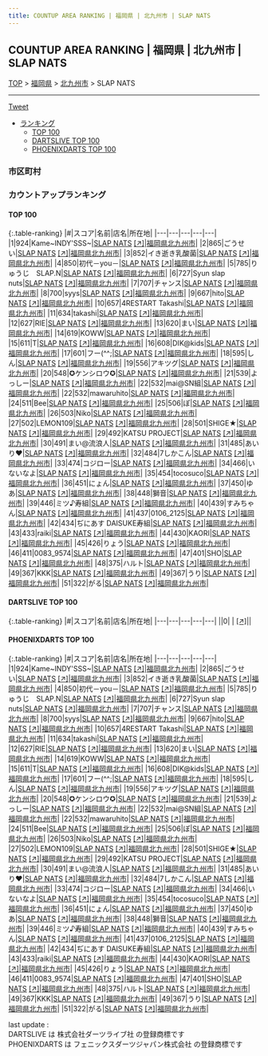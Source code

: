 ```yaml
---
title: COUNTUP AREA RANKING | 福岡県 | 北九州市 | SLAP NATS
---
```

## COUNTUP AREA RANKING | 福岡県 | 北九州市 | SLAP NATS

[TOP](/darts/rank/) > [福岡県](/darts/rank/福岡県/) > [北九州市](/darts/rank/福岡県/北九州市/) > SLAP NATS

___

<a href="https://twitter.com/share?ref_src=twsrc%5Etfw" data-text="COUNTUP AREA RANKING | 福岡県北九州市SLAP NATS" class="twitter-share-button" data-hashtags="DARTSLIVE,PHOENIXDARTS,darts,ダーツ" data-show-count="false">Tweet</a>

* [ランキング](#カウントアップランキング)
    * [TOP 100](#top-100)
    * [DARTSLIVE TOP 100](#dartslive-top-100)
    * [PHOENIXDARTS TOP 100](#phoenixdarts-top-100)

### 市区町村

<ul>

</ul>

### カウントアップランキング

#### TOP 100



{:.table-ranking}
|#|スコア|名前|店名|所在地|
|---|---|---|---|---|
|1|924|<span class="rank-name-pd">Kame~INDY&#x27;SSS~</span>|<a href="/darts/rank/shops/87480.html">SLAP NATS</a> <a href="https://vs.phoenixdarts.com/jp/shop/shopDetailInfo/s_87480?s_seq=87480">[↗]</a>|<a href="/darts/rank/福岡県/北九州市">福岡県北九州市</a>|
|2|865|<span class="rank-name-pd">ごうせい</span>|<a href="/darts/rank/shops/87480.html">SLAP NATS</a> <a href="https://vs.phoenixdarts.com/jp/shop/shopDetailInfo/s_87480?s_seq=87480">[↗]</a>|<a href="/darts/rank/福岡県/北九州市">福岡県北九州市</a>|
|3|852|<span class="rank-name-pd">イき逝き乳酸菌</span>|<a href="/darts/rank/shops/87480.html">SLAP NATS</a> <a href="https://vs.phoenixdarts.com/jp/shop/shopDetailInfo/s_87480?s_seq=87480">[↗]</a>|<a href="/darts/rank/福岡県/北九州市">福岡県北九州市</a>|
|4|850|<span class="rank-name-pd">初代－you－</span>|<a href="/darts/rank/shops/87480.html">SLAP NATS</a> <a href="https://vs.phoenixdarts.com/jp/shop/shopDetailInfo/s_87480?s_seq=87480">[↗]</a>|<a href="/darts/rank/福岡県/北九州市">福岡県北九州市</a>|
|5|785|<span class="rank-name-pd">りゅうじ　SLAP.N</span>|<a href="/darts/rank/shops/87480.html">SLAP NATS</a> <a href="https://vs.phoenixdarts.com/jp/shop/shopDetailInfo/s_87480?s_seq=87480">[↗]</a>|<a href="/darts/rank/福岡県/北九州市">福岡県北九州市</a>|
|6|727|<span class="rank-name-pd">Syun slap nuts</span>|<a href="/darts/rank/shops/87480.html">SLAP NATS</a> <a href="https://vs.phoenixdarts.com/jp/shop/shopDetailInfo/s_87480?s_seq=87480">[↗]</a>|<a href="/darts/rank/福岡県/北九州市">福岡県北九州市</a>|
|7|707|<span class="rank-name-pd">チャンス</span>|<a href="/darts/rank/shops/87480.html">SLAP NATS</a> <a href="https://vs.phoenixdarts.com/jp/shop/shopDetailInfo/s_87480?s_seq=87480">[↗]</a>|<a href="/darts/rank/福岡県/北九州市">福岡県北九州市</a>|
|8|700|<span class="rank-name-pd">syys</span>|<a href="/darts/rank/shops/87480.html">SLAP NATS</a> <a href="https://vs.phoenixdarts.com/jp/shop/shopDetailInfo/s_87480?s_seq=87480">[↗]</a>|<a href="/darts/rank/福岡県/北九州市">福岡県北九州市</a>|
|9|667|<span class="rank-name-pd">hito</span>|<a href="/darts/rank/shops/87480.html">SLAP NATS</a> <a href="https://vs.phoenixdarts.com/jp/shop/shopDetailInfo/s_87480?s_seq=87480">[↗]</a>|<a href="/darts/rank/福岡県/北九州市">福岡県北九州市</a>|
|10|657|<span class="rank-name-pd">4RESTART Takashi</span>|<a href="/darts/rank/shops/87480.html">SLAP NATS</a> <a href="https://vs.phoenixdarts.com/jp/shop/shopDetailInfo/s_87480?s_seq=87480">[↗]</a>|<a href="/darts/rank/福岡県/北九州市">福岡県北九州市</a>|
|11|634|<span class="rank-name-pd">takashi</span>|<a href="/darts/rank/shops/87480.html">SLAP NATS</a> <a href="https://vs.phoenixdarts.com/jp/shop/shopDetailInfo/s_87480?s_seq=87480">[↗]</a>|<a href="/darts/rank/福岡県/北九州市">福岡県北九州市</a>|
|12|627|<span class="rank-name-pd">RIE</span>|<a href="/darts/rank/shops/87480.html">SLAP NATS</a> <a href="https://vs.phoenixdarts.com/jp/shop/shopDetailInfo/s_87480?s_seq=87480">[↗]</a>|<a href="/darts/rank/福岡県/北九州市">福岡県北九州市</a>|
|13|620|<span class="rank-name-pd">まい</span>|<a href="/darts/rank/shops/87480.html">SLAP NATS</a> <a href="https://vs.phoenixdarts.com/jp/shop/shopDetailInfo/s_87480?s_seq=87480">[↗]</a>|<a href="/darts/rank/福岡県/北九州市">福岡県北九州市</a>|
|14|619|<span class="rank-name-pd">KOWW</span>|<a href="/darts/rank/shops/87480.html">SLAP NATS</a> <a href="https://vs.phoenixdarts.com/jp/shop/shopDetailInfo/s_87480?s_seq=87480">[↗]</a>|<a href="/darts/rank/福岡県/北九州市">福岡県北九州市</a>|
|15|611|<span class="rank-name-pd">T</span>|<a href="/darts/rank/shops/87480.html">SLAP NATS</a> <a href="https://vs.phoenixdarts.com/jp/shop/shopDetailInfo/s_87480?s_seq=87480">[↗]</a>|<a href="/darts/rank/福岡県/北九州市">福岡県北九州市</a>|
|16|608|<span class="rank-name-pd">DIK@kids</span>|<a href="/darts/rank/shops/87480.html">SLAP NATS</a> <a href="https://vs.phoenixdarts.com/jp/shop/shopDetailInfo/s_87480?s_seq=87480">[↗]</a>|<a href="/darts/rank/福岡県/北九州市">福岡県北九州市</a>|
|17|601|<span class="rank-name-pd">フー(^^;</span>|<a href="/darts/rank/shops/87480.html">SLAP NATS</a> <a href="https://vs.phoenixdarts.com/jp/shop/shopDetailInfo/s_87480?s_seq=87480">[↗]</a>|<a href="/darts/rank/福岡県/北九州市">福岡県北九州市</a>|
|18|595|<span class="rank-name-pd">しん</span>|<a href="/darts/rank/shops/87480.html">SLAP NATS</a> <a href="https://vs.phoenixdarts.com/jp/shop/shopDetailInfo/s_87480?s_seq=87480">[↗]</a>|<a href="/darts/rank/福岡県/北九州市">福岡県北九州市</a>|
|19|556|<span class="rank-name-pd">アキツグ</span>|<a href="/darts/rank/shops/87480.html">SLAP NATS</a> <a href="https://vs.phoenixdarts.com/jp/shop/shopDetailInfo/s_87480?s_seq=87480">[↗]</a>|<a href="/darts/rank/福岡県/北九州市">福岡県北九州市</a>|
|20|548|<span class="rank-name-pd">✪ケンシロウ✪</span>|<a href="/darts/rank/shops/87480.html">SLAP NATS</a> <a href="https://vs.phoenixdarts.com/jp/shop/shopDetailInfo/s_87480?s_seq=87480">[↗]</a>|<a href="/darts/rank/福岡県/北九州市">福岡県北九州市</a>|
|21|539|<span class="rank-name-pd">よっしー</span>|<a href="/darts/rank/shops/87480.html">SLAP NATS</a> <a href="https://vs.phoenixdarts.com/jp/shop/shopDetailInfo/s_87480?s_seq=87480">[↗]</a>|<a href="/darts/rank/福岡県/北九州市">福岡県北九州市</a>|
|22|532|<span class="rank-name-pd">mai@SN組</span>|<a href="/darts/rank/shops/87480.html">SLAP NATS</a> <a href="https://vs.phoenixdarts.com/jp/shop/shopDetailInfo/s_87480?s_seq=87480">[↗]</a>|<a href="/darts/rank/福岡県/北九州市">福岡県北九州市</a>|
|22|532|<span class="rank-name-pd">mawaruhito</span>|<a href="/darts/rank/shops/87480.html">SLAP NATS</a> <a href="https://vs.phoenixdarts.com/jp/shop/shopDetailInfo/s_87480?s_seq=87480">[↗]</a>|<a href="/darts/rank/福岡県/北九州市">福岡県北九州市</a>|
|24|511|<span class="rank-name-pd">Bee</span>|<a href="/darts/rank/shops/87480.html">SLAP NATS</a> <a href="https://vs.phoenixdarts.com/jp/shop/shopDetailInfo/s_87480?s_seq=87480">[↗]</a>|<a href="/darts/rank/福岡県/北九州市">福岡県北九州市</a>|
|25|506|<span class="rank-name-pd">ぽ</span>|<a href="/darts/rank/shops/87480.html">SLAP NATS</a> <a href="https://vs.phoenixdarts.com/jp/shop/shopDetailInfo/s_87480?s_seq=87480">[↗]</a>|<a href="/darts/rank/福岡県/北九州市">福岡県北九州市</a>|
|26|503|<span class="rank-name-pd">Niko</span>|<a href="/darts/rank/shops/87480.html">SLAP NATS</a> <a href="https://vs.phoenixdarts.com/jp/shop/shopDetailInfo/s_87480?s_seq=87480">[↗]</a>|<a href="/darts/rank/福岡県/北九州市">福岡県北九州市</a>|
|27|502|<span class="rank-name-pd">LEMON109</span>|<a href="/darts/rank/shops/87480.html">SLAP NATS</a> <a href="https://vs.phoenixdarts.com/jp/shop/shopDetailInfo/s_87480?s_seq=87480">[↗]</a>|<a href="/darts/rank/福岡県/北九州市">福岡県北九州市</a>|
|28|501|<span class="rank-name-pd">SHIGE★</span>|<a href="/darts/rank/shops/87480.html">SLAP NATS</a> <a href="https://vs.phoenixdarts.com/jp/shop/shopDetailInfo/s_87480?s_seq=87480">[↗]</a>|<a href="/darts/rank/福岡県/北九州市">福岡県北九州市</a>|
|29|492|<span class="rank-name-pd">KATSU PROJECT</span>|<a href="/darts/rank/shops/87480.html">SLAP NATS</a> <a href="https://vs.phoenixdarts.com/jp/shop/shopDetailInfo/s_87480?s_seq=87480">[↗]</a>|<a href="/darts/rank/福岡県/北九州市">福岡県北九州市</a>|
|30|491|<span class="rank-name-pd">まい@流浪人</span>|<a href="/darts/rank/shops/87480.html">SLAP NATS</a> <a href="https://vs.phoenixdarts.com/jp/shop/shopDetailInfo/s_87480?s_seq=87480">[↗]</a>|<a href="/darts/rank/福岡県/北九州市">福岡県北九州市</a>|
|31|485|<span class="rank-name-pd">あいり♥️</span>|<a href="/darts/rank/shops/87480.html">SLAP NATS</a> <a href="https://vs.phoenixdarts.com/jp/shop/shopDetailInfo/s_87480?s_seq=87480">[↗]</a>|<a href="/darts/rank/福岡県/北九州市">福岡県北九州市</a>|
|32|484|<span class="rank-name-pd">7しかこん</span>|<a href="/darts/rank/shops/87480.html">SLAP NATS</a> <a href="https://vs.phoenixdarts.com/jp/shop/shopDetailInfo/s_87480?s_seq=87480">[↗]</a>|<a href="/darts/rank/福岡県/北九州市">福岡県北九州市</a>|
|33|474|<span class="rank-name-pd">コジロー</span>|<a href="/darts/rank/shops/87480.html">SLAP NATS</a> <a href="https://vs.phoenixdarts.com/jp/shop/shopDetailInfo/s_87480?s_seq=87480">[↗]</a>|<a href="/darts/rank/福岡県/北九州市">福岡県北九州市</a>|
|34|466|<span class="rank-name-pd">いないなよ</span>|<a href="/darts/rank/shops/87480.html">SLAP NATS</a> <a href="https://vs.phoenixdarts.com/jp/shop/shopDetailInfo/s_87480?s_seq=87480">[↗]</a>|<a href="/darts/rank/福岡県/北九州市">福岡県北九州市</a>|
|35|454|<span class="rank-name-pd">tocosuco</span>|<a href="/darts/rank/shops/87480.html">SLAP NATS</a> <a href="https://vs.phoenixdarts.com/jp/shop/shopDetailInfo/s_87480?s_seq=87480">[↗]</a>|<a href="/darts/rank/福岡県/北九州市">福岡県北九州市</a>|
|36|451|<span class="rank-name-pd">にょん</span>|<a href="/darts/rank/shops/87480.html">SLAP NATS</a> <a href="https://vs.phoenixdarts.com/jp/shop/shopDetailInfo/s_87480?s_seq=87480">[↗]</a>|<a href="/darts/rank/福岡県/北九州市">福岡県北九州市</a>|
|37|450|<span class="rank-name-pd">ゆあ</span>|<a href="/darts/rank/shops/87480.html">SLAP NATS</a> <a href="https://vs.phoenixdarts.com/jp/shop/shopDetailInfo/s_87480?s_seq=87480">[↗]</a>|<a href="/darts/rank/福岡県/北九州市">福岡県北九州市</a>|
|38|448|<span class="rank-name-pd">獅音</span>|<a href="/darts/rank/shops/87480.html">SLAP NATS</a> <a href="https://vs.phoenixdarts.com/jp/shop/shopDetailInfo/s_87480?s_seq=87480">[↗]</a>|<a href="/darts/rank/福岡県/北九州市">福岡県北九州市</a>|
|39|446|<span class="rank-name-pd">ミツ♪寿組</span>|<a href="/darts/rank/shops/87480.html">SLAP NATS</a> <a href="https://vs.phoenixdarts.com/jp/shop/shopDetailInfo/s_87480?s_seq=87480">[↗]</a>|<a href="/darts/rank/福岡県/北九州市">福岡県北九州市</a>|
|40|439|<span class="rank-name-pd">すみちゃん</span>|<a href="/darts/rank/shops/87480.html">SLAP NATS</a> <a href="https://vs.phoenixdarts.com/jp/shop/shopDetailInfo/s_87480?s_seq=87480">[↗]</a>|<a href="/darts/rank/福岡県/北九州市">福岡県北九州市</a>|
|41|437|<span class="rank-name-pd">0106_2125</span>|<a href="/darts/rank/shops/87480.html">SLAP NATS</a> <a href="https://vs.phoenixdarts.com/jp/shop/shopDetailInfo/s_87480?s_seq=87480">[↗]</a>|<a href="/darts/rank/福岡県/北九州市">福岡県北九州市</a>|
|42|434|<span class="rank-name-pd">ぢにあす DAISUKE寿組</span>|<a href="/darts/rank/shops/87480.html">SLAP NATS</a> <a href="https://vs.phoenixdarts.com/jp/shop/shopDetailInfo/s_87480?s_seq=87480">[↗]</a>|<a href="/darts/rank/福岡県/北九州市">福岡県北九州市</a>|
|43|433|<span class="rank-name-pd">raiki</span>|<a href="/darts/rank/shops/87480.html">SLAP NATS</a> <a href="https://vs.phoenixdarts.com/jp/shop/shopDetailInfo/s_87480?s_seq=87480">[↗]</a>|<a href="/darts/rank/福岡県/北九州市">福岡県北九州市</a>|
|44|430|<span class="rank-name-pd">KAORI</span>|<a href="/darts/rank/shops/87480.html">SLAP NATS</a> <a href="https://vs.phoenixdarts.com/jp/shop/shopDetailInfo/s_87480?s_seq=87480">[↗]</a>|<a href="/darts/rank/福岡県/北九州市">福岡県北九州市</a>|
|45|426|<span class="rank-name-pd">りょう</span>|<a href="/darts/rank/shops/87480.html">SLAP NATS</a> <a href="https://vs.phoenixdarts.com/jp/shop/shopDetailInfo/s_87480?s_seq=87480">[↗]</a>|<a href="/darts/rank/福岡県/北九州市">福岡県北九州市</a>|
|46|411|<span class="rank-name-pd">0083_9574</span>|<a href="/darts/rank/shops/87480.html">SLAP NATS</a> <a href="https://vs.phoenixdarts.com/jp/shop/shopDetailInfo/s_87480?s_seq=87480">[↗]</a>|<a href="/darts/rank/福岡県/北九州市">福岡県北九州市</a>|
|47|401|<span class="rank-name-pd">SHO</span>|<a href="/darts/rank/shops/87480.html">SLAP NATS</a> <a href="https://vs.phoenixdarts.com/jp/shop/shopDetailInfo/s_87480?s_seq=87480">[↗]</a>|<a href="/darts/rank/福岡県/北九州市">福岡県北九州市</a>|
|48|375|<span class="rank-name-pd">ハルト</span>|<a href="/darts/rank/shops/87480.html">SLAP NATS</a> <a href="https://vs.phoenixdarts.com/jp/shop/shopDetailInfo/s_87480?s_seq=87480">[↗]</a>|<a href="/darts/rank/福岡県/北九州市">福岡県北九州市</a>|
|49|367|<span class="rank-name-pd">KKK</span>|<a href="/darts/rank/shops/87480.html">SLAP NATS</a> <a href="https://vs.phoenixdarts.com/jp/shop/shopDetailInfo/s_87480?s_seq=87480">[↗]</a>|<a href="/darts/rank/福岡県/北九州市">福岡県北九州市</a>|
|49|367|<span class="rank-name-pd">うり</span>|<a href="/darts/rank/shops/87480.html">SLAP NATS</a> <a href="https://vs.phoenixdarts.com/jp/shop/shopDetailInfo/s_87480?s_seq=87480">[↗]</a>|<a href="/darts/rank/福岡県/北九州市">福岡県北九州市</a>|
|51|322|<span class="rank-name-pd">がる</span>|<a href="/darts/rank/shops/87480.html">SLAP NATS</a> <a href="https://vs.phoenixdarts.com/jp/shop/shopDetailInfo/s_87480?s_seq=87480">[↗]</a>|<a href="/darts/rank/福岡県/北九州市">福岡県北九州市</a>|


#### DARTSLIVE TOP 100



{:.table-ranking}
|#|スコア|名前|店名|所在地|
|---|---|---|---|---|
||0|<span class="rank-name-dl"> </span>|<a href="/darts/rank/shops/.html"></a> <a href="">[↗]</a>|<a href="/darts/rank//"></a>|


#### PHOENIXDARTS TOP 100



{:.table-ranking}
|#|スコア|名前|店名|所在地|
|---|---|---|---|---|
|1|924|<span class="rank-name-pd">Kame~INDY&#x27;SSS~</span>|<a href="/darts/rank/shops/87480.html">SLAP NATS</a> <a href="https://vs.phoenixdarts.com/jp/shop/shopDetailInfo/s_87480?s_seq=87480">[↗]</a>|<a href="/darts/rank/福岡県/北九州市">福岡県北九州市</a>|
|2|865|<span class="rank-name-pd">ごうせい</span>|<a href="/darts/rank/shops/87480.html">SLAP NATS</a> <a href="https://vs.phoenixdarts.com/jp/shop/shopDetailInfo/s_87480?s_seq=87480">[↗]</a>|<a href="/darts/rank/福岡県/北九州市">福岡県北九州市</a>|
|3|852|<span class="rank-name-pd">イき逝き乳酸菌</span>|<a href="/darts/rank/shops/87480.html">SLAP NATS</a> <a href="https://vs.phoenixdarts.com/jp/shop/shopDetailInfo/s_87480?s_seq=87480">[↗]</a>|<a href="/darts/rank/福岡県/北九州市">福岡県北九州市</a>|
|4|850|<span class="rank-name-pd">初代－you－</span>|<a href="/darts/rank/shops/87480.html">SLAP NATS</a> <a href="https://vs.phoenixdarts.com/jp/shop/shopDetailInfo/s_87480?s_seq=87480">[↗]</a>|<a href="/darts/rank/福岡県/北九州市">福岡県北九州市</a>|
|5|785|<span class="rank-name-pd">りゅうじ　SLAP.N</span>|<a href="/darts/rank/shops/87480.html">SLAP NATS</a> <a href="https://vs.phoenixdarts.com/jp/shop/shopDetailInfo/s_87480?s_seq=87480">[↗]</a>|<a href="/darts/rank/福岡県/北九州市">福岡県北九州市</a>|
|6|727|<span class="rank-name-pd">Syun slap nuts</span>|<a href="/darts/rank/shops/87480.html">SLAP NATS</a> <a href="https://vs.phoenixdarts.com/jp/shop/shopDetailInfo/s_87480?s_seq=87480">[↗]</a>|<a href="/darts/rank/福岡県/北九州市">福岡県北九州市</a>|
|7|707|<span class="rank-name-pd">チャンス</span>|<a href="/darts/rank/shops/87480.html">SLAP NATS</a> <a href="https://vs.phoenixdarts.com/jp/shop/shopDetailInfo/s_87480?s_seq=87480">[↗]</a>|<a href="/darts/rank/福岡県/北九州市">福岡県北九州市</a>|
|8|700|<span class="rank-name-pd">syys</span>|<a href="/darts/rank/shops/87480.html">SLAP NATS</a> <a href="https://vs.phoenixdarts.com/jp/shop/shopDetailInfo/s_87480?s_seq=87480">[↗]</a>|<a href="/darts/rank/福岡県/北九州市">福岡県北九州市</a>|
|9|667|<span class="rank-name-pd">hito</span>|<a href="/darts/rank/shops/87480.html">SLAP NATS</a> <a href="https://vs.phoenixdarts.com/jp/shop/shopDetailInfo/s_87480?s_seq=87480">[↗]</a>|<a href="/darts/rank/福岡県/北九州市">福岡県北九州市</a>|
|10|657|<span class="rank-name-pd">4RESTART Takashi</span>|<a href="/darts/rank/shops/87480.html">SLAP NATS</a> <a href="https://vs.phoenixdarts.com/jp/shop/shopDetailInfo/s_87480?s_seq=87480">[↗]</a>|<a href="/darts/rank/福岡県/北九州市">福岡県北九州市</a>|
|11|634|<span class="rank-name-pd">takashi</span>|<a href="/darts/rank/shops/87480.html">SLAP NATS</a> <a href="https://vs.phoenixdarts.com/jp/shop/shopDetailInfo/s_87480?s_seq=87480">[↗]</a>|<a href="/darts/rank/福岡県/北九州市">福岡県北九州市</a>|
|12|627|<span class="rank-name-pd">RIE</span>|<a href="/darts/rank/shops/87480.html">SLAP NATS</a> <a href="https://vs.phoenixdarts.com/jp/shop/shopDetailInfo/s_87480?s_seq=87480">[↗]</a>|<a href="/darts/rank/福岡県/北九州市">福岡県北九州市</a>|
|13|620|<span class="rank-name-pd">まい</span>|<a href="/darts/rank/shops/87480.html">SLAP NATS</a> <a href="https://vs.phoenixdarts.com/jp/shop/shopDetailInfo/s_87480?s_seq=87480">[↗]</a>|<a href="/darts/rank/福岡県/北九州市">福岡県北九州市</a>|
|14|619|<span class="rank-name-pd">KOWW</span>|<a href="/darts/rank/shops/87480.html">SLAP NATS</a> <a href="https://vs.phoenixdarts.com/jp/shop/shopDetailInfo/s_87480?s_seq=87480">[↗]</a>|<a href="/darts/rank/福岡県/北九州市">福岡県北九州市</a>|
|15|611|<span class="rank-name-pd">T</span>|<a href="/darts/rank/shops/87480.html">SLAP NATS</a> <a href="https://vs.phoenixdarts.com/jp/shop/shopDetailInfo/s_87480?s_seq=87480">[↗]</a>|<a href="/darts/rank/福岡県/北九州市">福岡県北九州市</a>|
|16|608|<span class="rank-name-pd">DIK@kids</span>|<a href="/darts/rank/shops/87480.html">SLAP NATS</a> <a href="https://vs.phoenixdarts.com/jp/shop/shopDetailInfo/s_87480?s_seq=87480">[↗]</a>|<a href="/darts/rank/福岡県/北九州市">福岡県北九州市</a>|
|17|601|<span class="rank-name-pd">フー(^^;</span>|<a href="/darts/rank/shops/87480.html">SLAP NATS</a> <a href="https://vs.phoenixdarts.com/jp/shop/shopDetailInfo/s_87480?s_seq=87480">[↗]</a>|<a href="/darts/rank/福岡県/北九州市">福岡県北九州市</a>|
|18|595|<span class="rank-name-pd">しん</span>|<a href="/darts/rank/shops/87480.html">SLAP NATS</a> <a href="https://vs.phoenixdarts.com/jp/shop/shopDetailInfo/s_87480?s_seq=87480">[↗]</a>|<a href="/darts/rank/福岡県/北九州市">福岡県北九州市</a>|
|19|556|<span class="rank-name-pd">アキツグ</span>|<a href="/darts/rank/shops/87480.html">SLAP NATS</a> <a href="https://vs.phoenixdarts.com/jp/shop/shopDetailInfo/s_87480?s_seq=87480">[↗]</a>|<a href="/darts/rank/福岡県/北九州市">福岡県北九州市</a>|
|20|548|<span class="rank-name-pd">✪ケンシロウ✪</span>|<a href="/darts/rank/shops/87480.html">SLAP NATS</a> <a href="https://vs.phoenixdarts.com/jp/shop/shopDetailInfo/s_87480?s_seq=87480">[↗]</a>|<a href="/darts/rank/福岡県/北九州市">福岡県北九州市</a>|
|21|539|<span class="rank-name-pd">よっしー</span>|<a href="/darts/rank/shops/87480.html">SLAP NATS</a> <a href="https://vs.phoenixdarts.com/jp/shop/shopDetailInfo/s_87480?s_seq=87480">[↗]</a>|<a href="/darts/rank/福岡県/北九州市">福岡県北九州市</a>|
|22|532|<span class="rank-name-pd">mai@SN組</span>|<a href="/darts/rank/shops/87480.html">SLAP NATS</a> <a href="https://vs.phoenixdarts.com/jp/shop/shopDetailInfo/s_87480?s_seq=87480">[↗]</a>|<a href="/darts/rank/福岡県/北九州市">福岡県北九州市</a>|
|22|532|<span class="rank-name-pd">mawaruhito</span>|<a href="/darts/rank/shops/87480.html">SLAP NATS</a> <a href="https://vs.phoenixdarts.com/jp/shop/shopDetailInfo/s_87480?s_seq=87480">[↗]</a>|<a href="/darts/rank/福岡県/北九州市">福岡県北九州市</a>|
|24|511|<span class="rank-name-pd">Bee</span>|<a href="/darts/rank/shops/87480.html">SLAP NATS</a> <a href="https://vs.phoenixdarts.com/jp/shop/shopDetailInfo/s_87480?s_seq=87480">[↗]</a>|<a href="/darts/rank/福岡県/北九州市">福岡県北九州市</a>|
|25|506|<span class="rank-name-pd">ぽ</span>|<a href="/darts/rank/shops/87480.html">SLAP NATS</a> <a href="https://vs.phoenixdarts.com/jp/shop/shopDetailInfo/s_87480?s_seq=87480">[↗]</a>|<a href="/darts/rank/福岡県/北九州市">福岡県北九州市</a>|
|26|503|<span class="rank-name-pd">Niko</span>|<a href="/darts/rank/shops/87480.html">SLAP NATS</a> <a href="https://vs.phoenixdarts.com/jp/shop/shopDetailInfo/s_87480?s_seq=87480">[↗]</a>|<a href="/darts/rank/福岡県/北九州市">福岡県北九州市</a>|
|27|502|<span class="rank-name-pd">LEMON109</span>|<a href="/darts/rank/shops/87480.html">SLAP NATS</a> <a href="https://vs.phoenixdarts.com/jp/shop/shopDetailInfo/s_87480?s_seq=87480">[↗]</a>|<a href="/darts/rank/福岡県/北九州市">福岡県北九州市</a>|
|28|501|<span class="rank-name-pd">SHIGE★</span>|<a href="/darts/rank/shops/87480.html">SLAP NATS</a> <a href="https://vs.phoenixdarts.com/jp/shop/shopDetailInfo/s_87480?s_seq=87480">[↗]</a>|<a href="/darts/rank/福岡県/北九州市">福岡県北九州市</a>|
|29|492|<span class="rank-name-pd">KATSU PROJECT</span>|<a href="/darts/rank/shops/87480.html">SLAP NATS</a> <a href="https://vs.phoenixdarts.com/jp/shop/shopDetailInfo/s_87480?s_seq=87480">[↗]</a>|<a href="/darts/rank/福岡県/北九州市">福岡県北九州市</a>|
|30|491|<span class="rank-name-pd">まい@流浪人</span>|<a href="/darts/rank/shops/87480.html">SLAP NATS</a> <a href="https://vs.phoenixdarts.com/jp/shop/shopDetailInfo/s_87480?s_seq=87480">[↗]</a>|<a href="/darts/rank/福岡県/北九州市">福岡県北九州市</a>|
|31|485|<span class="rank-name-pd">あいり♥️</span>|<a href="/darts/rank/shops/87480.html">SLAP NATS</a> <a href="https://vs.phoenixdarts.com/jp/shop/shopDetailInfo/s_87480?s_seq=87480">[↗]</a>|<a href="/darts/rank/福岡県/北九州市">福岡県北九州市</a>|
|32|484|<span class="rank-name-pd">7しかこん</span>|<a href="/darts/rank/shops/87480.html">SLAP NATS</a> <a href="https://vs.phoenixdarts.com/jp/shop/shopDetailInfo/s_87480?s_seq=87480">[↗]</a>|<a href="/darts/rank/福岡県/北九州市">福岡県北九州市</a>|
|33|474|<span class="rank-name-pd">コジロー</span>|<a href="/darts/rank/shops/87480.html">SLAP NATS</a> <a href="https://vs.phoenixdarts.com/jp/shop/shopDetailInfo/s_87480?s_seq=87480">[↗]</a>|<a href="/darts/rank/福岡県/北九州市">福岡県北九州市</a>|
|34|466|<span class="rank-name-pd">いないなよ</span>|<a href="/darts/rank/shops/87480.html">SLAP NATS</a> <a href="https://vs.phoenixdarts.com/jp/shop/shopDetailInfo/s_87480?s_seq=87480">[↗]</a>|<a href="/darts/rank/福岡県/北九州市">福岡県北九州市</a>|
|35|454|<span class="rank-name-pd">tocosuco</span>|<a href="/darts/rank/shops/87480.html">SLAP NATS</a> <a href="https://vs.phoenixdarts.com/jp/shop/shopDetailInfo/s_87480?s_seq=87480">[↗]</a>|<a href="/darts/rank/福岡県/北九州市">福岡県北九州市</a>|
|36|451|<span class="rank-name-pd">にょん</span>|<a href="/darts/rank/shops/87480.html">SLAP NATS</a> <a href="https://vs.phoenixdarts.com/jp/shop/shopDetailInfo/s_87480?s_seq=87480">[↗]</a>|<a href="/darts/rank/福岡県/北九州市">福岡県北九州市</a>|
|37|450|<span class="rank-name-pd">ゆあ</span>|<a href="/darts/rank/shops/87480.html">SLAP NATS</a> <a href="https://vs.phoenixdarts.com/jp/shop/shopDetailInfo/s_87480?s_seq=87480">[↗]</a>|<a href="/darts/rank/福岡県/北九州市">福岡県北九州市</a>|
|38|448|<span class="rank-name-pd">獅音</span>|<a href="/darts/rank/shops/87480.html">SLAP NATS</a> <a href="https://vs.phoenixdarts.com/jp/shop/shopDetailInfo/s_87480?s_seq=87480">[↗]</a>|<a href="/darts/rank/福岡県/北九州市">福岡県北九州市</a>|
|39|446|<span class="rank-name-pd">ミツ♪寿組</span>|<a href="/darts/rank/shops/87480.html">SLAP NATS</a> <a href="https://vs.phoenixdarts.com/jp/shop/shopDetailInfo/s_87480?s_seq=87480">[↗]</a>|<a href="/darts/rank/福岡県/北九州市">福岡県北九州市</a>|
|40|439|<span class="rank-name-pd">すみちゃん</span>|<a href="/darts/rank/shops/87480.html">SLAP NATS</a> <a href="https://vs.phoenixdarts.com/jp/shop/shopDetailInfo/s_87480?s_seq=87480">[↗]</a>|<a href="/darts/rank/福岡県/北九州市">福岡県北九州市</a>|
|41|437|<span class="rank-name-pd">0106_2125</span>|<a href="/darts/rank/shops/87480.html">SLAP NATS</a> <a href="https://vs.phoenixdarts.com/jp/shop/shopDetailInfo/s_87480?s_seq=87480">[↗]</a>|<a href="/darts/rank/福岡県/北九州市">福岡県北九州市</a>|
|42|434|<span class="rank-name-pd">ぢにあす DAISUKE寿組</span>|<a href="/darts/rank/shops/87480.html">SLAP NATS</a> <a href="https://vs.phoenixdarts.com/jp/shop/shopDetailInfo/s_87480?s_seq=87480">[↗]</a>|<a href="/darts/rank/福岡県/北九州市">福岡県北九州市</a>|
|43|433|<span class="rank-name-pd">raiki</span>|<a href="/darts/rank/shops/87480.html">SLAP NATS</a> <a href="https://vs.phoenixdarts.com/jp/shop/shopDetailInfo/s_87480?s_seq=87480">[↗]</a>|<a href="/darts/rank/福岡県/北九州市">福岡県北九州市</a>|
|44|430|<span class="rank-name-pd">KAORI</span>|<a href="/darts/rank/shops/87480.html">SLAP NATS</a> <a href="https://vs.phoenixdarts.com/jp/shop/shopDetailInfo/s_87480?s_seq=87480">[↗]</a>|<a href="/darts/rank/福岡県/北九州市">福岡県北九州市</a>|
|45|426|<span class="rank-name-pd">りょう</span>|<a href="/darts/rank/shops/87480.html">SLAP NATS</a> <a href="https://vs.phoenixdarts.com/jp/shop/shopDetailInfo/s_87480?s_seq=87480">[↗]</a>|<a href="/darts/rank/福岡県/北九州市">福岡県北九州市</a>|
|46|411|<span class="rank-name-pd">0083_9574</span>|<a href="/darts/rank/shops/87480.html">SLAP NATS</a> <a href="https://vs.phoenixdarts.com/jp/shop/shopDetailInfo/s_87480?s_seq=87480">[↗]</a>|<a href="/darts/rank/福岡県/北九州市">福岡県北九州市</a>|
|47|401|<span class="rank-name-pd">SHO</span>|<a href="/darts/rank/shops/87480.html">SLAP NATS</a> <a href="https://vs.phoenixdarts.com/jp/shop/shopDetailInfo/s_87480?s_seq=87480">[↗]</a>|<a href="/darts/rank/福岡県/北九州市">福岡県北九州市</a>|
|48|375|<span class="rank-name-pd">ハルト</span>|<a href="/darts/rank/shops/87480.html">SLAP NATS</a> <a href="https://vs.phoenixdarts.com/jp/shop/shopDetailInfo/s_87480?s_seq=87480">[↗]</a>|<a href="/darts/rank/福岡県/北九州市">福岡県北九州市</a>|
|49|367|<span class="rank-name-pd">KKK</span>|<a href="/darts/rank/shops/87480.html">SLAP NATS</a> <a href="https://vs.phoenixdarts.com/jp/shop/shopDetailInfo/s_87480?s_seq=87480">[↗]</a>|<a href="/darts/rank/福岡県/北九州市">福岡県北九州市</a>|
|49|367|<span class="rank-name-pd">うり</span>|<a href="/darts/rank/shops/87480.html">SLAP NATS</a> <a href="https://vs.phoenixdarts.com/jp/shop/shopDetailInfo/s_87480?s_seq=87480">[↗]</a>|<a href="/darts/rank/福岡県/北九州市">福岡県北九州市</a>|
|51|322|<span class="rank-name-pd">がる</span>|<a href="/darts/rank/shops/87480.html">SLAP NATS</a> <a href="https://vs.phoenixdarts.com/jp/shop/shopDetailInfo/s_87480?s_seq=87480">[↗]</a>|<a href="/darts/rank/福岡県/北九州市">福岡県北九州市</a>|


<div class="footer border-top border-gray-light mt-5 pt-3 text-right text-gray">
    last update : <span style="font-weight: italic" id="foot_last_modified"></span><br />
    DARTSLIVE は 株式会社ダーツライブ社 の登録商標です<br />
    PHOENIXDARTS は フェニックスダーツジャパン株式会社 の登録商標です<br />
</div>

<script src="https://cdnjs.cloudflare.com/ajax/libs/jquery.tablesorter/2.31.3/js/jquery.tablesorter.min.js" integrity="sha512-qzgd5cYSZcosqpzpn7zF2ZId8f/8CHmFKZ8j7mU4OUXTNRd5g+ZHBPsgKEwoqxCtdQvExE5LprwwPAgoicguNg==" crossorigin="anonymous" referrerpolicy="no-referrer"></script>
<link rel="stylesheet" href="https://cdnjs.cloudflare.com/ajax/libs/jquery.tablesorter/2.31.3/css/theme.default.min.css" integrity="sha512-wghhOJkjQX0Lh3NSWvNKeZ0ZpNn+SPVXX1Qyc9OCaogADktxrBiBdKGDoqVUOyhStvMBmJQ8ZdMHiR3wuEq8+w==" crossorigin="anonymous" referrerpolicy="no-referrer" />
<script>
$(function() {
    $(".table-ranking").tablesorter({sortList:[[0, 0]]});
    $("#foot_last_modified").text(formatDate(new Date(document.lastModified), 'yyyy-MM-dd HH:mm:ss'));
});
</script>

<script async src="https://platform.twitter.com/widgets.js" charset="utf-8"></script>
